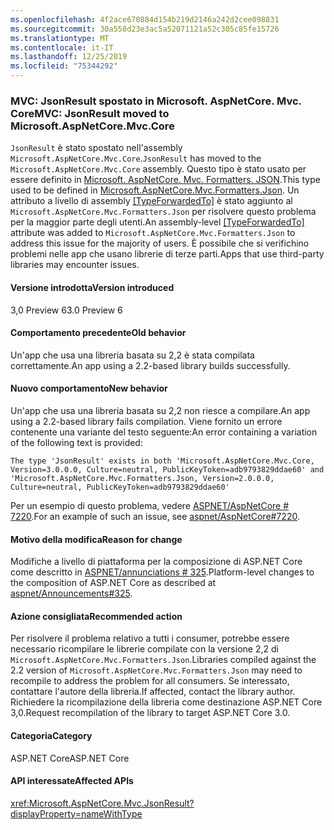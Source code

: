 ```yaml
---
ms.openlocfilehash: 4f2ace670884d154b219d2146a242d2cee098831
ms.sourcegitcommit: 30a558d23e3ac5a52071121a52c305c85fe15726
ms.translationtype: MT
ms.contentlocale: it-IT
ms.lasthandoff: 12/25/2019
ms.locfileid: "75344292"
---
```

### <a name="mvc-jsonresult-moved-to-microsoftaspnetcoremvccore"></a><span data-ttu-id="2630e-101">MVC: JsonResult spostato in Microsoft. AspNetCore. Mvc. Core</span><span class="sxs-lookup"><span data-stu-id="2630e-101">MVC: JsonResult moved to Microsoft.AspNetCore.Mvc.Core</span></span>

<span data-ttu-id="2630e-102">`JsonResult` è stato spostato nell'assembly `Microsoft.AspNetCore.Mvc.Core`.</span><span class="sxs-lookup"><span data-stu-id="2630e-102">`JsonResult` has moved to the `Microsoft.AspNetCore.Mvc.Core` assembly.</span></span> <span data-ttu-id="2630e-103">Questo tipo è stato usato per essere definito in [Microsoft. AspNetCore. Mvc. Formatters. JSON](https://www.nuget.org/packages/Microsoft.AspNetCore.Mvc.Formatters.Json).</span><span class="sxs-lookup"><span data-stu-id="2630e-103">This type used to be defined in [Microsoft.AspNetCore.Mvc.Formatters.Json](https://www.nuget.org/packages/Microsoft.AspNetCore.Mvc.Formatters.Json).</span></span> <span data-ttu-id="2630e-104">Un attributo a livello di assembly [[TypeForwardedTo]](xref:System.Runtime.CompilerServices.TypeForwardedToAttribute) è stato aggiunto al `Microsoft.AspNetCore.Mvc.Formatters.Json` per risolvere questo problema per la maggior parte degli utenti.</span><span class="sxs-lookup"><span data-stu-id="2630e-104">An assembly-level [[TypeForwardedTo]](xref:System.Runtime.CompilerServices.TypeForwardedToAttribute) attribute was added to `Microsoft.AspNetCore.Mvc.Formatters.Json` to address this issue for the majority of users.</span></span> <span data-ttu-id="2630e-105">È possibile che si verifichino problemi nelle app che usano librerie di terze parti.</span><span class="sxs-lookup"><span data-stu-id="2630e-105">Apps that use third-party libraries may encounter issues.</span></span>

#### <a name="version-introduced"></a><span data-ttu-id="2630e-106">Versione introdotta</span><span class="sxs-lookup"><span data-stu-id="2630e-106">Version introduced</span></span>

<span data-ttu-id="2630e-107">3,0 Preview 6</span><span class="sxs-lookup"><span data-stu-id="2630e-107">3.0 Preview 6</span></span>

#### <a name="old-behavior"></a><span data-ttu-id="2630e-108">Comportamento precedente</span><span class="sxs-lookup"><span data-stu-id="2630e-108">Old behavior</span></span>

<span data-ttu-id="2630e-109">Un'app che usa una libreria basata su 2,2 è stata compilata correttamente.</span><span class="sxs-lookup"><span data-stu-id="2630e-109">An app using a 2.2-based library builds successfully.</span></span>

#### <a name="new-behavior"></a><span data-ttu-id="2630e-110">Nuovo comportamento</span><span class="sxs-lookup"><span data-stu-id="2630e-110">New behavior</span></span>

<span data-ttu-id="2630e-111">Un'app che usa una libreria basata su 2,2 non riesce a compilare.</span><span class="sxs-lookup"><span data-stu-id="2630e-111">An app using a 2.2-based library fails compilation.</span></span> <span data-ttu-id="2630e-112">Viene fornito un errore contenente una variante del testo seguente:</span><span class="sxs-lookup"><span data-stu-id="2630e-112">An error containing a variation of the following text is provided:</span></span>

```
The type 'JsonResult' exists in both 'Microsoft.AspNetCore.Mvc.Core, Version=3.0.0.0, Culture=neutral, PublicKeyToken=adb9793829ddae60' and 'Microsoft.AspNetCore.Mvc.Formatters.Json, Version=2.0.0.0, Culture=neutral, PublicKeyToken=adb9793829ddae60'
```

<span data-ttu-id="2630e-113">Per un esempio di questo problema, vedere [ASPNET/AspNetCore # 7220](https://github.com/aspnet/AspNetCore/issues/7220).</span><span class="sxs-lookup"><span data-stu-id="2630e-113">For an example of such an issue, see [aspnet/AspNetCore#7220](https://github.com/aspnet/AspNetCore/issues/7220).</span></span>

#### <a name="reason-for-change"></a><span data-ttu-id="2630e-114">Motivo della modifica</span><span class="sxs-lookup"><span data-stu-id="2630e-114">Reason for change</span></span>

<span data-ttu-id="2630e-115">Modifiche a livello di piattaforma per la composizione di ASP.NET Core come descritto in [ASPNET/annunciations # 325](https://github.com/aspnet/Announcements/issues/325).</span><span class="sxs-lookup"><span data-stu-id="2630e-115">Platform-level changes to the composition of ASP.NET Core as described at [aspnet/Announcements#325](https://github.com/aspnet/Announcements/issues/325).</span></span>

#### <a name="recommended-action"></a><span data-ttu-id="2630e-116">Azione consigliata</span><span class="sxs-lookup"><span data-stu-id="2630e-116">Recommended action</span></span>

<span data-ttu-id="2630e-117">Per risolvere il problema relativo a tutti i consumer, potrebbe essere necessario ricompilare le librerie compilate con la versione 2,2 di `Microsoft.AspNetCore.Mvc.Formatters.Json`.</span><span class="sxs-lookup"><span data-stu-id="2630e-117">Libraries compiled against the 2.2 version of `Microsoft.AspNetCore.Mvc.Formatters.Json` may need to recompile to address the problem for all consumers.</span></span> <span data-ttu-id="2630e-118">Se interessato, contattare l'autore della libreria.</span><span class="sxs-lookup"><span data-stu-id="2630e-118">If affected, contact the library author.</span></span> <span data-ttu-id="2630e-119">Richiedere la ricompilazione della libreria come destinazione ASP.NET Core 3,0.</span><span class="sxs-lookup"><span data-stu-id="2630e-119">Request recompilation of the library to target ASP.NET Core 3.0.</span></span>

#### <a name="category"></a><span data-ttu-id="2630e-120">Categoria</span><span class="sxs-lookup"><span data-stu-id="2630e-120">Category</span></span>

<span data-ttu-id="2630e-121">ASP.NET Core</span><span class="sxs-lookup"><span data-stu-id="2630e-121">ASP.NET Core</span></span>

#### <a name="affected-apis"></a><span data-ttu-id="2630e-122">API interessate</span><span class="sxs-lookup"><span data-stu-id="2630e-122">Affected APIs</span></span>

<xref:Microsoft.AspNetCore.Mvc.JsonResult?displayProperty=nameWithType>

<!-- 

### Affected APIs

`T:Microsoft.AspNetCore.Mvc.JsonResult`

-->
